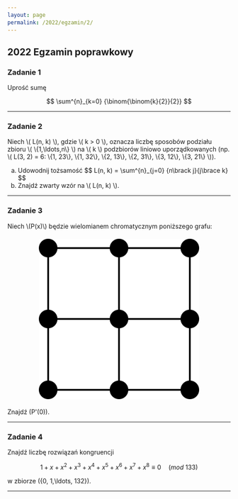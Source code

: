 ```yaml
---
layout: page
permalink: /2022/egzamin/2/
---
```


## 2022 Egzamin poprawkowy

### Zadanie 1

<div>
Uprość sumę

$$ \sum^{n}_{k=0} {\binom{\binom{k}{2}}{2}} $$
</div>

---

### Zadanie 2

<div>
Niech \( L(n, k) \), gdzie \( k > 0 \), oznacza liczbę
sposobów podziału zbioru \( \{1,\ldots,n\} \) na \( k \)
podzbiorów liniowo uporządkowanych (np. \( L(3, 2) = 6: \{1, 23\}, \{1, 32\}, \{2, 13\}, \{2, 31\}, \{3, 12\}, \{3, 21\} \)).

<ol type="a">
  <li>
  Udowodnij tożsamość $$ L(n, k) = \sum^{n}_{j=0} {n\brack j}{j\brace k} $$
  </li>
  <li>
  Znajdź zwarty wzór na \( L(n, k) \).
  </li>
</ol>
</div>

---

### Zadanie 3

<div>
Niech \(P(x)\) będzie wielomianem chromatycznym poniższego grafu:

<p style="margin-top: 20px; margin-bottom: 20px">
<img src="/images/2022_egz2_zad3.svg" alt="2x2 grid"  style="display:block; margin-left:auto; margin-right:auto">
</p>

Znajdź \(P'(0)\).
</div>

---

### Zadanie 4

<div>
Znajdź liczbę rozwiązań kongruencji

$$ 1 + x + x^2 +x^3 + x^4 + x^5 + x^6 + x^7 + x^8 \equiv 0 \quad (mod\ 133) $$

w zbiorze \(\{0, 1,\ldots, 132\}\).
</div>

---
